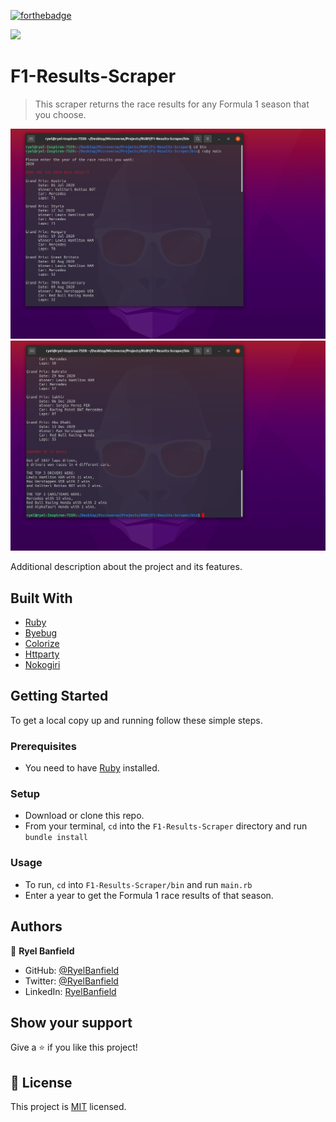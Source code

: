 [![forthebadge](https://forthebadge.com/images/badges/made-with-ruby.svg)](https://forthebadge.com)

![](https://img.shields.io/badge/Microverse-blueviolet)

# F1-Results-Scraper

> This scraper returns the race results for any Formula 1 season that you choose.

![screenshot](./screenshot.png)
![screenshot](./screenshot-two.png)

Additional description about the project and its features.

## Built With
- [Ruby](https://www.ruby-lang.org/en/)
- [Byebug](https://github.com/deivid-rodriguez/byebug)
- [Colorize](https://github.com/fazibear/colorize)
- [Httparty](https://github.com/jnunemaker/httparty)
- [Nokogiri](https://nokogiri.org/)

## Getting Started

To get a local copy up and running follow these simple steps.

### Prerequisites
- You need to have [Ruby](https://www.ruby-lang.org/en/) installed.

### Setup

- Download or clone this repo.
- From your terminal, `cd` into the `F1-Results-Scraper` directory and run `bundle install`

### Usage

- To run, `cd` into `F1-Results-Scraper/bin` and run `main.rb`
- Enter a year to get the Formula 1 race results of that season.

## Authors

👤 **Ryel Banfield**

- GitHub: [@RyelBanfield](https://github.com/RyelBanfield)
- Twitter: [@RyelBanfield](https://twitter.com/RyelBanfield)
- LinkedIn: [RyelBanfield](https://www.linkedin.com/in/ryel-banfield/)

## Show your support

Give a ⭐️ if you like this project!

## 📝 License

This project is [MIT](LICENSE) licensed.
